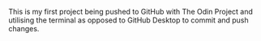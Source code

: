 This is my first project being pushed to GitHub with The Odin Project and utilising the terminal as opposed to GitHub Desktop to commit and push changes.
